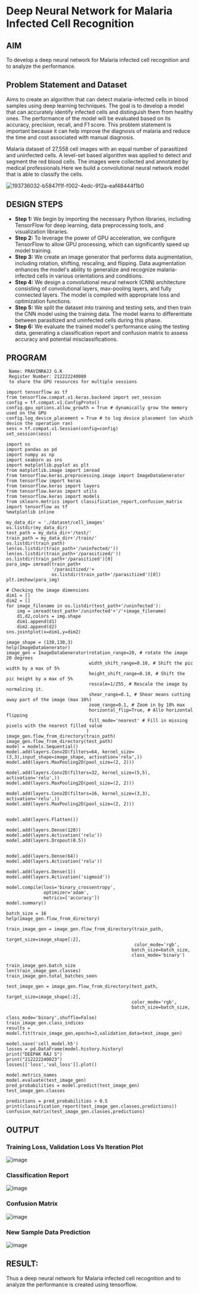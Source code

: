 # Deep Neural Network for Malaria Infected Cell Recognition

## AIM

To develop a deep neural network for Malaria infected cell recognition and to analyze the performance.

## Problem Statement and Dataset
Aims to create an algorithm that can detect malaria-infected cells in blood samples using deep learning techniques. The goal is to develop a model that can accurately identify infected cells and distinguish them from healthy ones. The performance of the model will be evaluated based on its accuracy, precision, recall, and F1 score. This problem statement is important because it can help improve the diagnosis of malaria and reduce the time and cost associated with manual diagnosis.

Malaria dataset of 27,558 cell images with an equal number of parasitized and uninfected cells. A level-set based algorithm was applied to detect and segment the red blood cells. The images were collected and annotated by medical professionals.Here we build a convolutional neural network model that is able to classify the cells.

![193736032-b5847f1f-f002-4edc-912a-eaf48444f1b0](https://github.com/etjabajasphin/malaria-cell-recognition/assets/119218812/3704a85a-de49-47ec-bce6-a6dabd2102de)

## DESIGN STEPS
- **Step 1:** We begin by importing the necessary Python libraries, including TensorFlow for deep learning, data preprocessing tools, and visualization libraries.
- **Step 2:** To leverage the power of GPU acceleration, we configure TensorFlow to allow GPU processing, which can significantly speed up model training.
- **Step 3:** We create an image generator that performs data augmentation, including rotation, shifting, rescaling, and flipping. Data augmentation enhances the model's ability to generalize and recognize malaria-infected cells in various orientations and conditions.
- **Step 4:** We design a convolutional neural network (CNN) architecture consisting of convolutional layers, max-pooling layers, and fully connected layers. The model is compiled with appropriate loss and optimization functions.
- **Step 5:** We split the dataset into training and testing sets, and then train the CNN model using the training data. The model learns to differentiate between parasitized and uninfected cells during this phase.
- **Step 6:** We evaluate the trained model's performance using the testing data, generating a classification report and confusion matrix to assess accuracy and potential misclassifications.

## PROGRAM
```
 Name: PRAVINRAJJ G.K
 Register Number: 212222240080
 to share the GPU resources for multiple sessions

import tensorflow as tf
from tensorflow.compat.v1.keras.backend import set_session
config = tf.compat.v1.ConfigProto()
config.gpu_options.allow_growth = True # dynamically grow the memory used on the GPU
config.log_device_placement = True # to log device placement (on which device the operation ran)
sess = tf.compat.v1.Session(config=config)
set_session(sess)

import os
import pandas as pd
import numpy as np
import seaborn as sns
import matplotlib.pyplot as plt
from matplotlib.image import imread
from tensorflow.keras.preprocessing.image import ImageDataGenerator
from tensorflow import keras
from tensorflow.keras import layers
from tensorflow.keras import utils
from tensorflow.keras import models
from sklearn.metrics import classification_report,confusion_matrix
import tensorflow as tf
%matplotlib inline

my_data_dir = './dataset/cell_images'
os.listdir(my_data_dir)
test_path = my_data_dir+'/test/'
train_path = my_data_dir+'/train/'
os.listdir(train_path)
len(os.listdir(train_path+'/uninfected/'))
len(os.listdir(train_path+'/parasitized/'))
os.listdir(train_path+'/parasitized')[0]
para_img= imread(train_path+
                 '/parasitized/'+
                 os.listdir(train_path+'/parasitized')[0])
plt.imshow(para_img)

# Checking the image dimensions
dim1 = []
dim2 = []
for image_filename in os.listdir(test_path+'/uninfected'):
    img = imread(test_path+'/uninfected'+'/'+image_filename)
    d1,d2,colors = img.shape
    dim1.append(d1)
    dim2.append(d2)
sns.jointplot(x=dim1,y=dim2)

image_shape = (130,130,3)
help(ImageDataGenerator)
image_gen = ImageDataGenerator(rotation_range=20, # rotate the image 20 degrees
                               width_shift_range=0.10, # Shift the pic width by a max of 5%
                               height_shift_range=0.10, # Shift the pic height by a max of 5%
                               rescale=1/255, # Rescale the image by normalzing it.
                               shear_range=0.1, # Shear means cutting away part of the image (max 10%)
                               zoom_range=0.1, # Zoom in by 10% max
                               horizontal_flip=True, # Allo horizontal flipping
                               fill_mode='nearest' # Fill in missing pixels with the nearest filled value
                              )
image_gen.flow_from_directory(train_path)
image_gen.flow_from_directory(test_path)
model = models.Sequential()
model.add(layers.Conv2D(filters=64, kernel_size=(3,3),input_shape=image_shape, activation='relu',))
model.add(layers.MaxPooling2D(pool_size=(2, 2)))

model.add(layers.Conv2D(filters=32, kernel_size=(5,5), activation='relu',))
model.add(layers.MaxPooling2D(pool_size=(2, 2)))

model.add(layers.Conv2D(filters=16, kernel_size=(3,3), activation='relu',))
model.add(layers.MaxPooling2D(pool_size=(2, 2)))


model.add(layers.Flatten())

model.add(layers.Dense(128))
model.add(layers.Activation('relu'))
model.add(layers.Dropout(0.5))


model.add(layers.Dense(64))
model.add(layers.Activation('relu'))

model.add(layers.Dense(1))
model.add(layers.Activation('sigmoid'))

model.compile(loss='binary_crossentropy',
              optimizer='adam',
              metrics=['accuracy'])
model.summary()

batch_size = 16
help(image_gen.flow_from_directory)

train_image_gen = image_gen.flow_from_directory(train_path,
                                               target_size=image_shape[:2],
                                                color_mode='rgb',
                                               batch_size=batch_size,
                                               class_mode='binary')

train_image_gen.batch_size
len(train_image_gen.classes)
train_image_gen.total_batches_seen

test_image_gen = image_gen.flow_from_directory(test_path,
                                               target_size=image_shape[:2],
                                               color_mode='rgb',
                                               batch_size=batch_size,
                                               class_mode='binary',shuffle=False)
train_image_gen.class_indices
results = model.fit(train_image_gen,epochs=3,validation_data=test_image_gen)

model.save('cell_model.h5')
losses = pd.DataFrame(model.history.history)
print("DEEPAK RAJ S")
print("212222240023")
losses[['loss','val_loss']].plot()

model.metrics_names
model.evaluate(test_image_gen)
pred_probabilities = model.predict(test_image_gen)
test_image_gen.classes

predictions = pred_probabilities > 0.5
print(classification_report(test_image_gen.classes,predictions))
confusion_matrix(test_image_gen.classes,predictions)

```

## OUTPUT

### Training Loss, Validation Loss Vs Iteration Plot

![image](https://github.com/DEEPAK2200233/malaria-cell-recognition/assets/118707676/8d085a1a-d62d-4922-a534-366291307796)

### Classification Report

![image](https://github.com/Ashwinkumar-03/malaria-cell-recognition/assets/118663725/9ff79fa3-bd2f-4aa0-8aca-236e8164e356)

### Confusion Matrix

![image](https://github.com/Ashwinkumar-03/malaria-cell-recognition/assets/118663725/0942328b-8d53-49d8-ab7e-af8cdcaa42b9)

### New Sample Data Prediction

![image](https://github.com/Ashwinkumar-03/malaria-cell-recognition/assets/118663725/f18d28f1-4664-4d4f-a84f-5b8980b62431)

## RESULT:
Thus a deep neural network for Malaria infected cell recognition and to analyze the performance is created using tensorflow.
